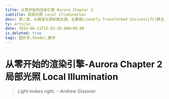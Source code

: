 ```yaml
---
title: 从零开始的渲染引擎-Aurora Chapter 2
subtitle: 局部光照 Local Illumination
desc: 第二章，从精准光源到面光源。主要是Linearly Transformed Cosines(LTC)算法和基于图像的照明。
ty: article
date: 2024-06-11T15:03:10.000+08:00
is_deleted: true
tags: 图形学,Shader,数学
---
```


# 从零开始的渲染引擎-Aurora Chapter 2 局部光照 Local Illumination

> *Light makes right.* --Andrew Glassner
